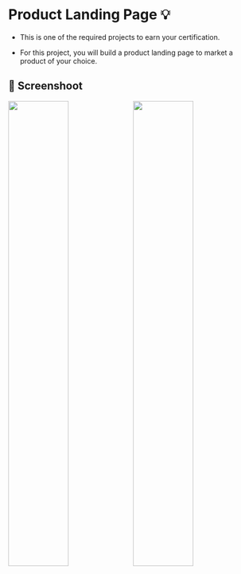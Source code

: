 # Product Landing Page :bulb:

- This is one of the required projects to earn your certification.

- For this project, you will build a product landing page to market a product of your choice.

## :camera_flash: Screenshoot

<img src='https://github.com/Hager-elhwarii/Responsive-Web-Design-FreeCodeCamp/assets/80959882/b6fa523a-1e3d-42d8-be14-fdd3676b1100' width='49%'/>
<img src='https://github.com/Hager-elhwarii/Responsive-Web-Design-FreeCodeCamp/assets/80959882/dbd78bd1-6b77-4096-a55c-6c1742a2a976' width='49%'/>
